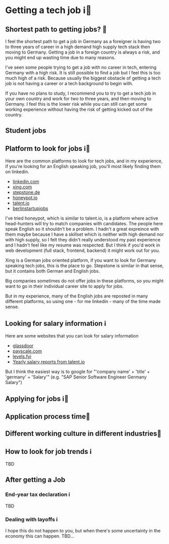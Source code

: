 # Getting a tech job ℹ️🤔

## Shortest path to getting jobs? 🤔

I feel the shortest path to get a job in Germany as a foreigner is having two to three years of career in a high demand high supply tech stack then moving to Germany. Getting a job in a foreign country is always a risk, and you might end up wasting time due to many reasons.

I've seen some people trying to get a job with no career in tech, entering Germany with a high risk. It is still possible to find a job but I feel this is too much high of a risk. Because usually the biggest obstacle of getting a tech job is not having a career or a tech background to begin with. 

If you have no plans to study, I recommend you to try to get a tech job in your own country and work for two to three years, and then moving to Germany. I feel this is the lower risk while you can still can get some working experience without having the risk of getting kicked out of the country.

## Student jobs

## Platform to look for jobs ℹ️🤔

Here are the common platforms to look for tech jobs, and in my experience, if you're looking for an English speaking job, you'll most likely finding them on linkedin. 

- [linkedin.com](https://www.linkedin.com)
- [xing.com](https://www.xing.com)
- [stepstone.de](https://www.stepstone.de)
- [honeypot.io](https://www.honeypot.io)
- [talent.io](https://www.talent.io)
- [berlinstartupjobs](https://berlinstartupjobs.com/de/)

I've tried honeypot, which is similar to talent.io, is a platform where active head-hunters will try to match companies with candidates. The people here speak English so it shouldn't be a problem. I hadn't a great expreince with them maybe because I have a skillset which is neither with high demand nor with high supply, so I felt they didn't really understood my past experience and I hadn't feel like my resume was respected. But I think if you'd work in web development (full stack, frontend, backend) it might work out for you.

Xing is a German jobs oriented platform, if you want to look for Germany speaking tech jobs, this is the place to go. Stepstone is similar in that sense, but it contains both German and English jobs. 

Big companies sometimes do not offer jobs in these platforms, so you might want to go in their individual career site to apply for jobs.

But in my experience, many of the English jobs are reposted in many different platforms, so using one - for me linkedin - many of the time made sense.

## Looking for salary information ℹ️

Here are some websites that you can look for salary information

- [glassdoor](https://www.glassdoor.com)
- [payscale.com](https://www.payscale.com/en-eu/)
- [levels.fyi](https://levels.fyi)
- [Yearly salary reports from talent.io](https://join.talent.io/tech-salary-report-en)

But I think the easiest way is to google for "'company name' + 'title' + 'germany' + 'Salary'" (e.g. "SAP Senior Software Engineer Germany Salary")

## Applying for jobs ℹ️🤔
## Application process time🤔
## Different working culture in different industries🤔

## How to look for job trends ℹ️

TBD

## After getting a Job
### End-year tax declaration ℹ️
TBD 

### Dealing with layoffs ℹ️
I hope this do not happen to you, but when there's some uncertainty in the economy this can happen.
TBD...
